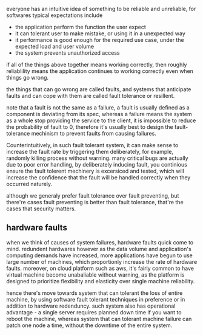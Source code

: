 everyone has an intuitive idea of something to be reliable and unreliable, for softwares typical expectations include
- the application perform the function the user expect
- it can tolerant user to make mistake, or using it in a unexpected way
- it performance is good enough for the required use case, under the expected load and user volume
- the system prevents unauthorized access

if all of the things above together means working correctly, then roughly reliablility means the application continues to working correctly even when things go wrong.

the things that can go wrong are called faults, and systems that anticipate faults and can cope with them are called fault tolerance or resillent.

note that a fault is not the same as a failure, a fault is usually defined as a component is deviating from its spec, whereas a failure means the system as a whole stop providing the service to the client, it is impossible to reduce the probability of fault to 0, therefore it's usually best to design the fault-tolerance mechinism to prevent faults from causing failures.

Counterintuitively, in such fault tolerant system, it can make sense to increase the fault rate by triggering them deliberately, for example, randomly killing process without warning. many critical bugs are actually due to poor error handling, by deliberately inducing fault, you continious ensure the fault tolerent mechinery is excersiced and tested, which will increase the confidence that the fault will be handled correctly when they occurred naturely.

although we generaly prefer fault tolerance over fault preventing, but there're cases fault preventing is better than fault tolerance, that're the cases that security matters.

## hardware faults
when we think of causes of system failures, hardware faults quick come to mind.
redundent hardwares
however as the data volume and application's computing demands have increased, more applications have begun to use large number of machines, which proportionly increase the rate of hardware faults. moreover, on cloud platform such as aws, it's fairly common to have virtual machine become unabaliable without warning, as the platform is designed to prioritize flexibility and elasticity over single machine reliability.

hence there's move towards system that can tolerant the loss of entire machine, by using software fault tolerant techniques in preference or in addition to hardware redenduncy. such system also has operational advantage - a single server requires planned down time if you want to reboot the machine, whereas system that can tolerant machine failure can patch one node a time, without the downtime of the entire system.
